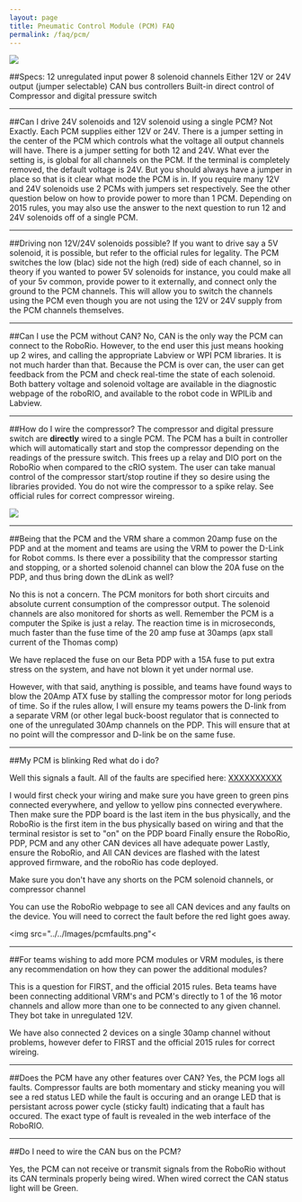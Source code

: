 ```yaml
---
layout: page
title: Pneumatic Control Module (PCM) FAQ
permalink: /faq/pcm/
---
```


<img src = "../../Images/pcminfo.png">


##Specs:
12 unregulated input power
8 solenoid channels
Either 12V or 24V output (jumper selectable)
CAN bus controllers
Built-in direct control of Compressor and digital pressure switch

---


##Can I drive 24V solenoids and 12V solenoid using a single PCM?
Not Exactly. Each PCM supplies either 12V or 24V. There is a jumper setting in the center of the PCM which controls what the voltage all output channels will have. There is a jumper setting for both 12 and 24V. What ever the setting is, is global for all channels on the PCM. If the terminal is completely removed, the default voltage is 24V. But you should always have a jumper in place so that is it clear what mode the PCM is in. If you require many 12V and 24V solenoids use 2 PCMs with jumpers set respectively. See the other question below on how to provide power to more than 1 PCM. Depending on 2015 rules, you may also use the answer to the next question to run 12 and 24V solenoids off of a single PCM. 

---

##Driving non 12V/24V solenoids possible?
If you want to drive say a 5V solenoid, it is possible, but refer to the official rules for legality. The PCM switches the low (blac) side not the high (red) side of each channel, so in theory if you wanted to power 5V solenoids for instance, you could make all of your 5v common, provide power to it externally, and connect only the ground to the PCM channels. This will allow you to switch the channels using the PCM even though you are not using the 12V or 24V supply from the PCM channels themselves.

---

##Can I use the PCM without CAN?
No, CAN is the only way the PCM can connect to the RoboRio. However, to the end user this just means hooking up 2 wires, and calling the appropriate Labview or WPI PCM libraries. It is not much harder than that. Because the PCM is over can, the user can get feedback from the PCM and check real-time the state of each solenoid. Both battery voltage and solenoid voltage are available in the diagnostic webpage of the roboRIO, and available to the 
robot code in WPILib and Labview.

---

##How do I wire the compressor? 
The compressor and digital pressure switch are **directly** wired to a single PCM. The PCM has a built in controller which will automatically start and stop the compressor depending on the readings of the pressure switch. This frees up a relay and DIO port on the RoboRio when compared to the cRIO system. The user can take manual control of the compressor start/stop routine if they so desire using the libraries provided. You do not wire the compressor to a spike relay. See official rules for correct compressor wireing.

<img src="compressorwire.png">

---

##Being that the PCM and the VRM share a common 20amp fuse on the PDP and at the moment and teams are using the VRM to 
power the D-Link for Robot comms. Is there ever a possibility that the compressor starting and stopping, or a shorted 
solenoid channel can blow the 20A fuse on the PDP, and thus bring down the dLink as well?

No this is not a concern.  The PCM monitors for both short circuits and absolute current consumption of the compressor output.  The solenoid channels are also monitored for shorts as well.  Remember the PCM is a computer the Spike is just a relay.  The reaction time is in microseconds, much faster than the fuse time of the 20 amp fuse at 30amps (apx stall current of the Thomas comp)

We have replaced the fuse on our Beta PDP with a 15A fuse to put extra stress on the system, and have not blown it yet under normal use. 

However, with that said, anything is possible, and teams have found ways to blow the 20Amp ATX fuse by stalling the compressor motor for long periods of time. So if the rules allow, I will ensure my teams powers the D-link from a separate VRM (or other legal buck-boost regulator that is connected to one of the unregulated 30Amp channels on the PDP. This will ensure that at no point will the compressor and D-link be on the same fuse.


---

##My PCM is blinking Red what do i do?

Well this signals a fault. All of the faults are specified here: [XXXXXXXXXX]()

I would first check your wiring and make sure you have green to green pins connected everywhere, and yellow to yellow pins connected everywhere. 
Then make sure the PDP board is the last item in the bus physically, and the RoboRio is the first item in the bus physically based on wiring and that the terminal resistor is set to "on" on the PDP board
Finally ensure the RoboRio, PDP, PCM and any other CAN devices all have adequate power
Lastly, ensure the RoboRio, and All CAN devices are flashed with the latest approved firmware, and the roboRio has code deployed.

Make sure you don't have any shorts on the PCM solenoid channels, or compressor channel

You can use the RoboRio webpage to see all CAN devices and any faults on the device. You will need to correct the fault before the red light goes away.

<img src="../../Images/pcmfaults.png"<

---

##For teams wishing to add more PCM modules or VRM modules, is there any recommendation on how they can power the 
additional modules?

This is a question for FIRST, and the official 2015 rules. 
Beta teams have been connecting additional VRM's and PCM's directly to 1 of the 16 motor channels and allow more than one 
to be connected to any given channel. They bot take in unregulated 12V.

We have also connected 2 devices on a single 30amp channel without problems, however defer to FIRST and the official 2015 rules for correct wireing.

---

##Does the PCM have any other features over CAN?
Yes,  the PCM logs all faults.  Compressor faults are both momentary and sticky meaning you will see a red status LED while the fault is occuring and an orange LED that is persistant across power cycle (sticky fault)  indicating that a fault has occured.  The exact type of fault is revealed in 
the web interface of the RoboRIO.

---

##Do I need to wire the CAN bus on the PCM?

Yes, the PCM can not receive or transmit signals from the RoboRio without its CAN terminals properly being wired. When wired correct the CAN status light will be Green.
